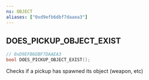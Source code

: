 ```yaml
---
ns: OBJECT
aliases: ["0xd9efb6dbf7daaea3"]
---
```

## DOES_PICKUP_OBJECT_EXIST

```c
// 0xD9EFB6DBF7DAAEA3
bool DOES_PICKUP_OBJECT_EXIST();
```

Checks if a pickup has spawned its object (weapon, etc)


